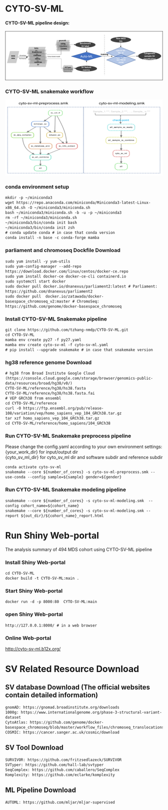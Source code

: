 # CYTO-SV-ML
#### CYTO-SV-ML pipeline design:
![CYTO-SV-ML PIPELINE WORKFLOW](workflow.png)

### CYTO-SV-ML snakemake workflow
![CYTO-SV-ML Snakemake Snakemake workflow](cyto-sv-ml_Snakemake_workflow.png)

### conda environment setup
```
mkdir -p ~/miniconda3
wget https://repo.anaconda.com/miniconda/Miniconda3-latest-Linux-x86_64.sh -O ~/miniconda3/miniconda.sh
bash ~/miniconda3/miniconda.sh -b -u -p ~/miniconda3
rm -rf ~/miniconda3/miniconda.sh
~/miniconda3/bin/conda init bash
~/miniconda3/bin/conda init zsh
# conda update conda # in case that conda version
conda install -n base -c conda-forge mamba
```

### parliament and chromoseq Dockfile Download
```
sudo yum install -y yum-utils
sudo yum-config-manager --add-repo https://download.docker.com/linux/centos/docker-ce.repo
sudo yum install docker-ce docker-ce-cli containerd.io
sudo systemctl start docker
sudo docker pull docker.io/dnanexus/parliament2:latest # Parliament: https://github.com/dnanexus/parliament2
sudo docker pull  docker.io/zatawada/docker-basespace_chromoseq_v2:master # ChromoSeq: https://github.com/genome/docker-basespace_chromoseq
```

### Install CYTO-SV-ML Snakemake pipeline
```
git clone https://github.com/tzhang-nmdp/CYTO-SV-ML.git
cd CYTO-SV-ML
mamba env create py27 -f py27.yaml
mamba env create cyto-sv-ml -f cyto-sv-ml.yaml
# pip install --upgrade snakemake # in case that snakemake version
```

### hg38 reference genome Download
```
# hg38 from Broad Institute Google Cloud (https://console.cloud.google.com/storage/browser/genomics-public-data/resources/broad/hg38/v0/)
CYTO-SV-ML/reference/hg38/hs38.fasta
CYTO-SV-ML/reference/hg38/hs38.fasta.fai
# VEP GRCh38 from ensembl
cd CYTO-SV-ML/reference
curl -O https://ftp.ensembl.org/pub/release-108/variation/vep/homo_sapiens_vep_104_GRCh38.tar.gz
tar xzf homo_sapiens_vep_104_GRCh38.tar.gz
cd CYTO-SV-ML/reference/homo_sapiens/104_GRCh38
```

### Run CYTO-SV-ML Snakemake preprocess pipeline
Please change the config.yaml according to your own environment settings:                                                    
{your_work_dir} for input/output dir                                                  
{cyto_sv_ml_dir} for cyto_sv_ml dir and software subdir and reference subdir
```
conda activate cyto-sv-ml
snakemake --core ${number_of_cores} -s cyto-sv-ml-preprocess.smk --use-conda --config sample=${sample} gender=${gender}
```
### Run CYTO-SV-ML Snakemake modeling pipeline
```
snakemake --core ${number_of_cores} -s cyto-sv-ml-modeling.smk  --config cohort_name=${cohort_name}
snakemake --core ${number_of_cores} -s cyto-sv-ml-modeling.smk --report ${out_dir}/${cohort_name}_report.html
```

# Run Shiny Web-portal 
The analysis summary of 494 MDS cohort using CYTO-SV-ML pipeline 
### Install Shiny Web-portal
```
cd CYTO-SV-ML
docker build -t CYTO-SV-ML:main .
```

### Start Shiny Web-portal
```
docker run -d -p 8000:80  CYTO-SV-ML:main
```

### open Shiny Web-portal
```
http://127.0.0.1:8000/ # in a web browser 
```

### Online Web-portal
http://cyto-sv-ml.b12x.org/


# SV Related Resource Download

## SV database Download (The official websites contain detailed information)
```
gnomAD: https://gnomad.broadinstitute.org/downloads
1000g: https://www.internationalgenome.org/phase-3-structural-variant-dataset
CytoAtlas: https://github.com/genome/docker-basespace_chromoseq/blob/master/workflow_files/chromoseq_translocations.bedpe
COSMIC: https://cancer.sanger.ac.uk/cosmic/download
```

## SV Tool Download
```
SURVIVOR: https://github.com/fritzsedlazeck/SURVIVOR
SVTyper: https://github.com/hall-lab/svtyper
SeqComplex: https://github.com/caballero/SeqComplex
Komplexity: https://github.com/eclarke/komplexity
```

## ML Pipeline Download
```
AUTOML: https://github.com/mljar/mljar-supervised
```
